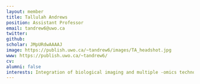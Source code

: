 ```yaml
---
layout: member
title: Tallulah Andrews
position: Assistant Professor
email: tandrew6@uwo.ca
twitter: 
github: 
scholar: JMpURdwAAAAJ
image: https://publish.uwo.ca/~tandrew6/images/TA_headshot.jpg
www: https://publish.uwo.ca/~tandrew6/
cv: 
alumni: false
interests: Integration of biological imaging and multiple -omics technologies to understand the structure of diseased tissues.
---
```

